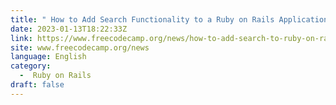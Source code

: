 ```yaml
---
title: " How to Add Search Functionality to a Ruby on Rails Application "
date: 2023-01-13T18:22:33Z
link: https://www.freecodecamp.org/news/how-to-add-search-to-ruby-on-rails-app/?utm_medium=RSS&utm_source=news.12bit.vn
site: www.freecodecamp.org/news
language: English
category:
  -  Ruby on Rails 
draft: false
---
```

